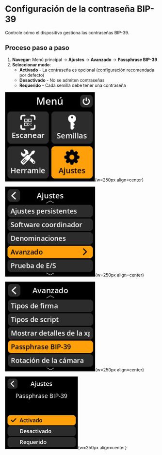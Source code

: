 # Configuración de la contraseña BIP-39

Controle cómo el dispositivo gestiona las contraseñas BIP-39.

## Proceso paso a paso

1. **Navegar**: Menú principal → **Ajustes** → **Avanzado** → **Passphrase BIP-39**
2. **Seleccionar modo**:
     - **Activado** - La contraseña es opcional (configuración recomendada por defecto)
     - **Desactivado** - No se admiten contraseñas
     - **Requerido** - Cada semilla debe tener una contraseña

![Menú de selección de ajustes](images/HomeScreenSettingsSelectView_dc_as_es.png){w=250px align=center}

![Menú de selección avanzada](images/SettingsMainMenuAdvancedSelectView_dc_as_es.png){w=250px align=center}

![Menú de selección de contraseña BIP-39](images/BIP-39PassphraseSelectView_dc_as_es.png){w=250px align=center}

![Opciones de configuración de la contraseña](images/SettingsEntryUpdateSelectionView_passphrase_dc_as_es.png){w=250px align=center}
